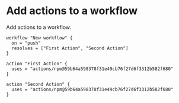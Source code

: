 # Add actions to a workflow

Add actions to a workflow.

```
workflow "New workflow" {
  on = "push"
  resolves = ["First Action", "Second Action"]
}

action "First Action" {
  uses = "actions/npm@59b64a598378f31e49cb76f27d6f3312b582f680"
}

action "Second Action" {
  uses = "actions/npm@59b64a598378f31e49cb76f27d6f3312b582f680"
}
```
